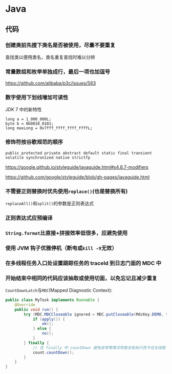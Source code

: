 # Java

## 代码

### 创建类前先搜下类名是否被使用，尽量不要重复

查找类以便用类名，类名重复查找时难以分辨


### 常量数组和枚举单独成行，最后一项也加逗号
https://github.com/alibaba/p3c/issues/563


### 数字使用下划线增加可读性

JDK 7 中的新特性
```
long a = 1_000_000L;
byte b = 0b0010_0101;
long maxLong = 0x7fff_ffff_ffff_ffffL;
```


### 修饰符按谷歌规范的顺序

```
public protected private abstract default static final transient volatile synchronized native strictfp
```

https://google.github.io/styleguide/javaguide.html#s4.8.7-modifiers

https://github.com/google/styleguide/blob/gh-pages/javaguide.html


### 不需要正则替换时优先使用`replace()`(也是替换所有)

`replaceAll()`和`split()`的参数是正则表达式

### 正则表达式应预编译

### `String.format`比直接+拼接效率低很多，应避免使用

### 使用 JVM 钩子优雅停机（断电或`kill -9`无效）


### 在多线程任务入口处设置跟踪任务的 traceId 到日志门面的 MDC 中

### 开始结束中相同的代码应该抽取或使用切面，以免忘记且减少重复

`CountDownLatch`与`MDC`(Mapped Diagnostic Context):
```java
public class MyTask implements Runnable {
    @Override
    public void run() {
        try (MDC.MDCCloseable ignored = MDC.putCloseable(MdcKey.DEMO, traceId)) {
            if (apply()) {
                ok();
            } else {
                no();
            }
        } finally {
            // 在 finally 中 countDown 避免异常等情况导致没有执行而卡住主线程
            count.countDown();
        }
    }
}
```